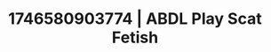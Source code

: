 ---
categories:
- Curvy goddess
- Tasteful nudity
- AI-generated
- NSFW AI art
- Barefoot beauty
- ASMR
- Shadow kink
- Cosplay
image: /assets/images/1746580903774.jpg
layout: post
seo:
  description: Featured content with sensual Scat Fetish, ABDL Play. HD images available.
  keywords: Scat Fetish, ABDL Play
  og_image: /assets/images/1746580903774.jpg
  schema_type: VisualArtwork
tags:
- ABDL Play
- Scat Fetish
- '#1746580903774'
title: 1746580903774 | ABDL Play Scat Fetish
---